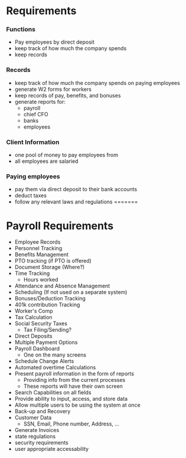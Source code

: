 # Requirements

### Functions
* Pay employees by direct deposit
* keep track of how much the company spends
* keep records

### Records
* keep track of how much the company spends on paying employees
* generate W2 forms for workers
* keep records of pay, benefits, and bonuses
* generate reports for:
  * payroll
  * chief CFO
  * banks
  * employees

### Client Information
* one pool of money to pay employees from
* all employees are salaried

### Paying employees
* pay them via direct deposit to their bank accounts
* deduct taxes
* follow any relevant laws and regulations
=======

# Payroll Requirements

* Employee Records
* Personnel Tracking
* Benefits Management
* PTO tracking (if PTO is offered)
* Document Storage (Where?)
* Time Tracking
  * Hours worked
* Attendance and Absence Management
* Scheduling (If not used on a separate system)
* Bonuses/Deduction Tracking
* 401k contribution Tracking
* Worker's Comp
* Tax Calculation
* Social Security Taxes
  * Tax Filing/Sending?
* Direct Deposits
* Multiple Payment Options
* Payroll Dashboard
  * One on the many screens
* Schedule Change Alerts
* Automated overtime Calculations
* Present payroll information in the form of reports
  * Providing info from the current processes
  * These reports will have their own screen
* Search Capabilities on all fields
* Provide ability to input, access, and store data
* Allow multiple users to be using the system at once
* Back-up and Recovery
* Customer Data
  * SSN, Email, Phone number, Address, ...
* Generate Invoices
* state regulations
* security requirements 
* user appropriate accessability

